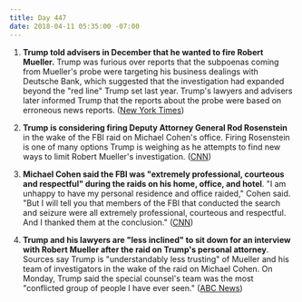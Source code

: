 ```yaml
---
title: Day 447
date: 2018-04-11 05:35:00 -07:00
---
```


1. **Trump told advisers in December that he wanted to fire Robert Mueller.** Trump was furious over reports that the subpoenas coming from Mueller's probe were targeting his business dealings with Deutsche Bank, which suggested that the investigation had expanded beyond the "red line" Trump set last year. Trump's lawyers and advisers later informed Trump that the reports about the probe were based on erroneous news reports. ([New York Times](https://www.nytimes.com/2018/04/10/us/politics/trump-sought-to-fire-mueller-in-december.html))

2. **Trump is considering firing Deputy Attorney General Rod Rosenstein** in the wake of the FBI raid on Michael Cohen's office. Firing Rosenstein is one of many options Trump is weighing as he attempts to find new ways to limit Robert Mueller's investigation. ([CNN](https://www.cnn.com/2018/04/10/politics/trump-rod-rosenstein-robert-mueller/index.html))

3. **Michael Cohen said the FBI was "extremely professional, courteous and respectful" during the raids on his home, office, and hotel**. "I am unhappy to have my personal residence and office raided," Cohen said. "But I will tell you that members of the FBI that conducted the search and seizure were all extremely professional, courteous and respectful. And I thanked them at the conclusion." ([CNN](https://www.cnn.com/2018/04/10/politics/michael-cohen-fbi-raid/index.html))

4. **Trump and his lawyers are "less inclined" to sit down for an interview with Robert Mueller after the raid on Trump's personal attorney**. Sources say Trump is "understandably less trusting" of Mueller and his team of investigators in the wake of the raid on Michael Cohen. On Monday, Trump said the special counsel's team was the most "conflicted group of people I have ever seen." ([ABC News](http://abcnews.go.com/Politics/president-trump-inclined-sit-special-counsel-interview-raid/story?id=54362470)) 